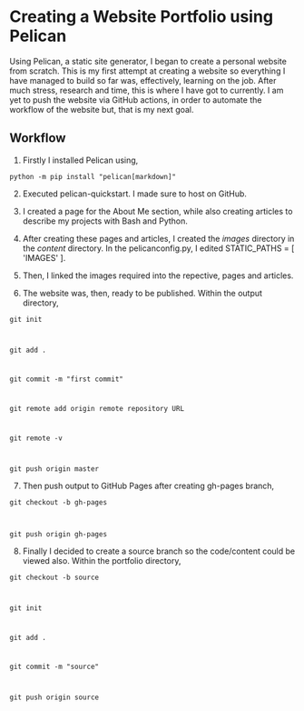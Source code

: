 # Creating a Website Portfolio using Pelican

Using Pelican, a static site generator, I began to create a personal website from scratch. This is my first attempt at creating a website so everything I have managed to build so far was, effectively, learning on the job. After much stress, research and time, this is where I have got to currently. I am yet to push the website via GitHub actions, in order to automate the workflow of the website but, that is my next goal.

## Workflow
1. Firstly I installed Pelican using,

<code>python -m pip install "pelican[markdown]"</code>

2. Executed pelican-quickstart. I made sure to host on GitHub.

3. I created a page for the About Me section, while also creating articles to describe my projects with Bash and Python.

4. After creating these pages and articles, I created the *images* directory in the *content* directory. In the pelicanconfig.py, I edited STATIC_PATHS = [ 'IMAGES' ].

5. Then, I linked the images required into the repective, pages and articles.

6. The website was, then, ready to be published. Within the output directory,

<code>git init

git add .

git commit -m "first commit"

git remote add origin remote repository URL

git remote -v

git push origin master</code>

7. Then push output to GitHub Pages after creating gh-pages branch,

<code>git checkout -b gh-pages

git push origin gh-pages</code>

8. Finally I decided to create a source branch so the code/content could be viewed also. Within the portfolio directory,

<code>git checkout -b source

git init

git add .

git commit -m "source"

git push origin source</code>


